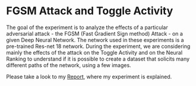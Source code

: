 # FGSM Attack and Toggle Activity

The goal of the experiment is to analyze the effects of a particular adversarial attack - the
FGSM (Fast Gradient Sign method) Attack - on a given Deep Neural Network. The network used
in these experiments is a pre-trained Res-net 18 network.
During the experiment, we are considering mainly the effects of the attack on the Toggle Activity
and on the Neural Ranking to understand if it is possible to create a dataset that solicits many
different paths of the network, using a few images.

Please take a look to my [Report](https://github.com/marcopra/Toggle-Activity/blob/main/FGSM_attack_and_toggle_activity.pdf), where my experiment is explained.
